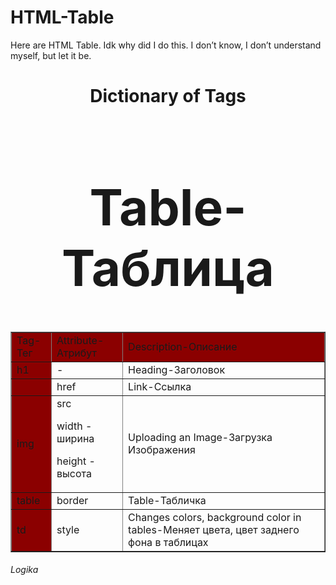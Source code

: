 # HTML-Table
Here are HTML Table. Idk why did I do this. I don’t know, I don’t understand myself, but let it be.

<html>  
       <head>
              <h1 style="text-align:center;">Dictionary of Tags</h1>
       </head>
       <body>
              <h1 align="center" style="font-size:80px;"><font-color="darkred">Table-Таблицa</h1></font>
              <table border="1px solid black" align="center" width="100%" style="border-collapse:collapse">
                     <tr>
                           <td style="background-color:darkred;">Tag-Тег</td>
                           <td style="background-color:darkred">Attribute-Атрибут</td>
                           <td style="background-color:darkred">Description-Описание</td>
                     </tr>
                     <tr>
                           <td style="background-color:darkred">h1</td>
                           <td>-</td>		
                           <td>Heading-Заголовок</td>
                     </tr>
                     <tr>
                           <td style="background-color:darkred"></td>
                           <td>href</td>
         	                  <td>Link-Ссылка</td>
                     </tr>
                     <tr>
                           <td style="background-color:darkred">img</td>
                           <td>src<p> width - ширина </p> <p> height - высота </p></td>
                           <td>Uploading an Image-Загрузка Изображения</td>
                     </tr>
                     <tr>
                           <td style="background-color:darkred">table</td>
                           <td>border</td>
                           <td>Table-Табличка</td>
                     </tr>
                     <tr>
                           <td style="background-color:darkred">td</td>
                           <td>style</td>
                           <td>
Changes colors, background color in tables-Меняет цвета, цвет заднего фона в таблицах </td>
                     </tr>
              </table>
       </body>
       <footer>
               <h6>Logika</h6>
       </footer>
</html>
  
